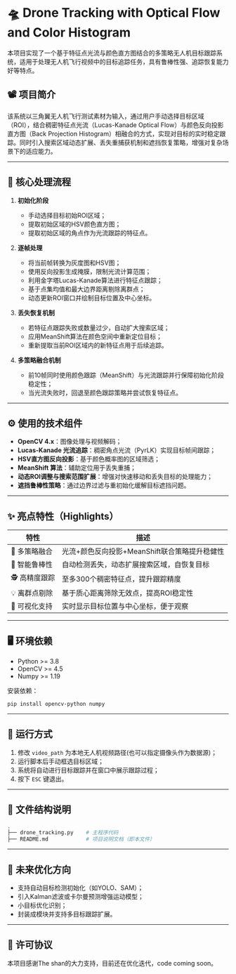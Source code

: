 

# 🛸 Drone Tracking with Optical Flow and Color Histogram

本项目实现了一个基于特征点光流与颜色直方图结合的多策略无人机目标跟踪系统，适用于处理无人机飞行视频中的目标追踪任务，具有鲁棒性强、追踪恢复能力好等特点。

## 📽️ 项目简介

该系统以三角翼无人机飞行测试素材为输入，通过用户手动选择目标区域（ROI），结合稠密特征点光流（Lucas-Kanade Optical Flow）与颜色反向投影直方图（Back Projection Histogram）相融合的方式，实现对目标的实时稳定跟踪。同时引入搜索区域动态扩展、丢失重捕获机制和遮挡恢复策略，增强对复杂场景下的适应能力。

---

## 🔧 核心处理流程

1. **初始化阶段**

   * 手动选择目标初始ROI区域；
   * 提取初始区域的HSV颜色直方图；
   * 提取初始区域的角点作为光流跟踪的特征点。

2. **逐帧处理**

   * 将当前帧转换为灰度图和HSV图；
   * 使用反向投影生成掩膜，限制光流计算范围；
   * 利用金字塔Lucas-Kanade算法进行特征点跟踪；
   * 基于点集均值和最大边界距离剔除离群点；
   * 动态更新ROI窗口并绘制目标位置及中心坐标。

3. **丢失恢复机制**

   * 若特征点跟踪失败或数量过少，自动扩大搜索区域；
   * 应用MeanShift算法在颜色空间中重新定位目标；
   * 重新提取当前ROI区域内的新特征点用于后续追踪。

4. **多策略融合机制**

   * 前10帧同时使用颜色跟踪（MeanShift）与光流跟踪并行保障初始化阶段稳定性；
   * 当光流失败时，回退至颜色跟踪策略并尝试恢复特征点。

---

## ⚙️ 使用的技术组件

* **OpenCV 4.x**：图像处理与视频解码；
* **Lucas-Kanade 光流追踪**：稠密角点光流（PyrLK）实现目标帧间跟踪；
* **HSV直方图反向投影**：基于颜色概率图的区域筛选；
* **MeanShift 算法**：辅助定位用于丢失重捕；
* **动态ROI调整与搜索范围扩展**：增强对快速移动和丢失目标的处理能力；
* **遮挡鲁棒性策略**：通过边界过滤与重初始化缓解目标遮挡问题。

---

## ✨ 亮点特性（Highlights）

| 特性        | 描述                           |
| --------- |------------------------------|
| 🎯 多策略融合  | 光流+颜色反向投影+MeanShift联合策略提升稳健性 |
| 🧠 智能鲁棒性  | 自动检测丢失，动态扩展搜索区域，自恢复目标        |
| 🕵️ 高精度跟踪 | 至多300个稠密特征点，提升跟踪精度           |
| 💡 离群点剔除  | 基于质心距离筛除无效点，提高ROI稳定性         |
| 🧩 可视化支持  | 实时显示目标位置与中心坐标，便于观察           |

---

## 🖥️ 环境依赖

* Python >= 3.8
* OpenCV >= 4.5
* Numpy >= 1.19

安装依赖：

```bash
pip install opencv-python numpy
```

---

## 🚀 运行方式

1. 修改 `video_path` 为本地无人机视频路径(也可以指定摄像头作为数据源)；
2. 运行脚本后手动框选目标区域；
3. 系统将自动进行目标跟踪并在窗口中展示跟踪过程；
4. 按下 `ESC` 键退出。

---

## 📁 文件结构说明

```bash
.
├── drone_tracking.py    # 主程序代码
├── README.md            # 项目说明文档（即本文件）
```

---

## 📌 未来优化方向

* 支持自动目标检测初始化（如YOLO、SAM）；
* 引入Kalman滤波或卡尔曼预测增强运动模型；
* 小目标优化识别；
* 封装成模块并支持多目标跟踪扩展。

---

## 📜 许可协议

本项目感谢The shan的大力支持，目前还在优化迭代，code coming soon。


